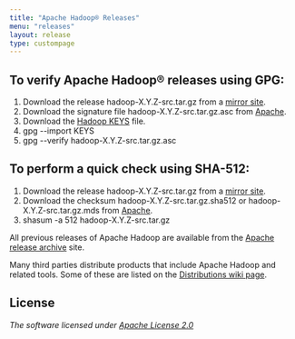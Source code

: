 ```yaml
---
title: "Apache Hadoop® Releases"
menu: "releases"
layout: release
type: custompage
---
```

<!---
  Licensed under the Apache License, Version 2.0 (the "License");
  you may not use this file except in compliance with the License.
  You may obtain a copy of the License at

   http://www.apache.org/licenses/LICENSE-2.0

  Unless required by applicable law or agreed to in writing, software
  distributed under the License is distributed on an "AS IS" BASIS,
  WITHOUT WARRANTIES OR CONDITIONS OF ANY KIND, either express or implied.
  See the License for the specific language governing permissions and
  limitations under the License. See accompanying LICENSE file.
-->

## To verify Apache Hadoop® releases using GPG:

1.  Download the release hadoop-X.Y.Z-src.tar.gz from a [mirror
    site](https://www.apache.org/dyn/closer.cgi/hadoop/common).
2.  Download the signature file hadoop-X.Y.Z-src.tar.gz.asc from
    [Apache](https://downloads.apache.org/hadoop/common/).
3.  Download the [Hadoop
    KEYS](https://downloads.apache.org/hadoop/common/KEYS) file.
4.  gpg --import KEYS
5.  gpg --verify hadoop-X.Y.Z-src.tar.gz.asc

## To perform a quick check using SHA-512:

1.  Download the release hadoop-X.Y.Z-src.tar.gz from a [mirror
    site](https://www.apache.org/dyn/closer.cgi/hadoop/common).
2.  Download the checksum hadoop-X.Y.Z-src.tar.gz.sha512 or hadoop-X.Y.Z-src.tar.gz.mds from
    [Apache](https://downloads.apache.org/hadoop/common/).
3.  shasum -a 512 hadoop-X.Y.Z-src.tar.gz

All previous releases of Apache Hadoop are available from the [Apache release
archive](https://archive.apache.org/dist/hadoop/common/) site.

Many third parties distribute products that include Apache Hadoop and
related tools. Some of these are listed on the [Distributions wiki
page](https://wiki.apache.org/hadoop/Distribution).

## License

_The software licensed under [Apache License 2.0](http://www.apache.org/licenses/LICENSE-2.0)_
